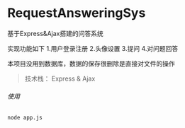 # RequestAnsweringSys
基于Express&amp;Ajax搭建的问答系统

实现功能如下
1.用户登录注册
2.头像设置
3.提问
4.对问题回答

本项目没用到数据库，数据的保存很删除是直接对文件的操作

> 技术栈： Express & Ajax

###### 使用
```
node app.js
```
